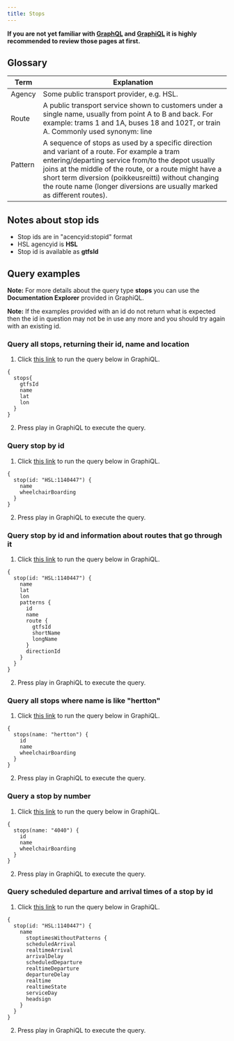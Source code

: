 ```yaml
---
title: Stops
---
```


**If you are not yet familiar with [GraphQL](../0-graphql) and [GraphiQL](../1-graphiql) it is highly recommended to review those pages at first.**

## Glossary

| Term                                  | Explanation                     |
|---------------------------------------|---------------------------------|
| Agency                                | Some public transport provider, e.g. HSL.
| Route                                 | A public transport service shown to customers under a single name, usually from point A to B and back. For example: trams 1 and 1A, buses 18 and 102T, or train A. Commonly used synonym: line
| Pattern                               | A sequence of stops as used by a specific direction and variant of a route. For example a tram entering/departing service from/to the depot usually joins at the middle of the route, or a route might have a short term diversion (poikkeusreitti) without changing the route name (longer diversions are usually marked as different routes).

## Notes about stop ids

- Stop ids are in "acencyid:stopid" format
- HSL agencyid is **HSL** 
- Stop id is available as **gtfsId**

## Query examples

**Note:** For more details about the query type **stops** you can use the **Documentation Explorer** provided in GraphiQL.

**Note:** If the examples provided with an id do not return what is expected then the id in question may not be in use any more and you should try again with an existing id.

### Query all stops, returning their id, name and location

1. Click [this link](https://api.digitransit.fi/graphiql/hsl?query=%7B%0A%20%20stops%7B%0A%20%20%20%20gtfsId%0A%20%20%20%20name%0A%20%20%20%20lat%0A%20%20%20%20lon%0A%20%20%7D%0A%7D) to run the query below in GraphiQL.

```
{
  stops{
    gtfsId
    name
    lat
    lon
  }
}
```

2. Press play in GraphiQL to execute the query.

### Query stop by id

1. Click [this link](https://api.digitransit.fi/graphiql/hsl?query=%7B%0A%20%20stop(id%3A%20%22HSL%3A1140447%22)%20%7B%0A%20%20%20%20name%0A%20%20%20%20wheelchairBoarding%0A%20%20%7D%0A%7D) to run the query below in GraphiQL.

```
{
  stop(id: "HSL:1140447") {
    name
    wheelchairBoarding
  }
}
```

2. Press play in GraphiQL to execute the query.

### Query stop by id and information about routes that go through it

1. Click [this link](https://api.digitransit.fi/graphiql/hsl?query=%7B%0A%20%20stop(id%3A%20%22HSL%3A1140447%22)%20%7B%0A%20%20%20%20name%0A%20%20%20%20lat%0A%20%20%20%20lon%0A%20%20%20%20patterns%20%7B%0A%20%20%20%20%20%20id%0A%20%20%20%20%20%20name%0A%20%20%20%20%20%20route%20%7B%0A%20%20%20%20%20%20%20%20gtfsId%0A%20%20%20%20%20%20%20%20shortName%0A%20%20%20%20%20%20%20%20longName%0A%20%20%20%20%20%20%7D%0A%20%20%20%20%20%20directionId%0A%20%20%20%20%7D%0A%20%20%7D%0A%7D) to run the query below in GraphiQL.

```
{
  stop(id: "HSL:1140447") {
    name
    lat
    lon
    patterns {
      id
      name
      route {
        gtfsId
        shortName
        longName
      }
      directionId
    }
  }
}
```

2. Press play in GraphiQL to execute the query.

### Query all stops where name is like "hertton"

1. Click [this link](https://api.digitransit.fi/graphiql/hsl?query=%7B%0A%20%20stops(name%3A%20%22hertton%22)%20%7B%0A%20%20%20%20id%0A%20%20%20%20name%0A%20%20%20%20wheelchairBoarding%0A%20%20%7D%0A%7D) to run the query below in GraphiQL.

```
{
  stops(name: "hertton") {
    id
    name
    wheelchairBoarding
  }
}
```

2. Press play in GraphiQL to execute the query.

### Query a stop by number

1. Click [this link](https://api.digitransit.fi/graphiql/hsl?query=%7B%0A%20%20stops(name%3A%20%224040%22)%20%7B%0A%20%20%20%20id%0A%20%20%20%20name%0A%20%20%20%20wheelchairBoarding%0A%20%20%7D%0A%7D) to run the query below in GraphiQL.

```
{
  stops(name: "4040") {
    id
    name
    wheelchairBoarding
  }
}
```

2. Press play in GraphiQL to execute the query.

### Query scheduled departure and arrival times of a stop by id 

1. Click [this link](https://api.digitransit.fi/graphiql/hsl?query=%7B%0A%20%20stop(id%3A%20%22HSL%3A1140447%22)%20%7B%0A%20%20%20%20name%0A%20%20%20%20%20%20stoptimesWithoutPatterns%20%7B%0A%20%20%20%20%20%20scheduledArrival%0A%20%20%20%20%20%20realtimeArrival%0A%20%20%20%20%20%20arrivalDelay%0A%20%20%20%20%20%20scheduledDeparture%0A%20%20%20%20%20%20realtimeDeparture%0A%20%20%20%20%20%20departureDelay%0A%20%20%20%20%20%20realtime%0A%20%20%20%20%20%20realtimeState%0A%20%20%20%20%20%20serviceDay%0A%20%20%20%20%20%20headsign%0A%20%20%20%20%7D%0A%20%20%7D%20%20%0A%7D%0A%0A%0A) to run the query below in GraphiQL.

```
{
  stop(id: "HSL:1140447") {
    name
      stoptimesWithoutPatterns {
      scheduledArrival
      realtimeArrival
      arrivalDelay
      scheduledDeparture
      realtimeDeparture
      departureDelay
      realtime
      realtimeState
      serviceDay
      headsign
    }
  }  
}
```

2. Press play in GraphiQL to execute the query.
